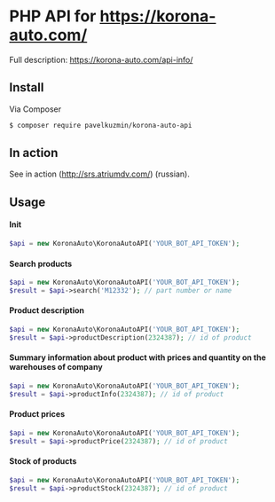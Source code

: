 # PHP API for https://korona-auto.com/
Full description: https://korona-auto.com/api-info/

## Install

Via Composer

``` bash
$ composer require pavelkuzmin/korona-auto-api
```

## In action

See in action (http://srs.atriumdv.com/) (russian).

## Usage

#### Init
``` php
$api = new KoronaAuto\KoronaAutoAPI('YOUR_BOT_API_TOKEN');
```

#### Search products
```php
$api = new KoronaAuto\KoronaAutoAPI('YOUR_BOT_API_TOKEN');
$result = $api->search('M12332'); // part number or name
```

#### Product description
```php
$api = new KoronaAuto\KoronaAutoAPI('YOUR_BOT_API_TOKEN');
$result = $api->productDescription(2324387); // id of product
```

#### Summary information about product with prices and quantity on the warehouses of company
```php
$api = new KoronaAuto\KoronaAutoAPI('YOUR_BOT_API_TOKEN');
$result = $api->productInfo(2324387); // id of product
```

#### Product prices
```php
$api = new KoronaAuto\KoronaAutoAPI('YOUR_BOT_API_TOKEN');
$result = $api->productPrice(2324387); // id of product
```

#### Stock of products
```php
$api = new KoronaAuto\KoronaAutoAPI('YOUR_BOT_API_TOKEN');
$result = $api->productStock(2324387); // id of product
```

